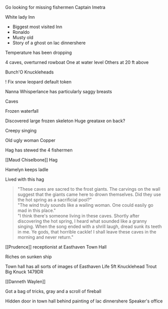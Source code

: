 Go looking for missing fishermen
Captain Imetra

White lady Inn
- Biggest most visited Inn
- Ronaldo
- Musty old
- Story of a ghost on lac dinnershere

Temperature has been dropping

4 caves, overturned rowboat
One at water level
Others at 20 ft above

Bunch'O Knuckleheads


! Fix snow leopard default token

Nanna Whisperlance has particularly saggy breasts

Caves

Frozen waterfall


Discovered large frozen skeleton
Huge greataxe on back?


Creepy singing

Old ugly woman 
Copper

Hag has stewed the 4 fishermen

[[Maud Chiselbone]]
Hag

Hamelyn keeps ladle

Lived with this hag

> "These caves are sacred to the frost giants. The carvings on the wall suggest that the giants came here to drown themselves. Did they use the hot spring as a sacrificial pool?"  
"The wind truly sounds like a wailing woman. One could easily go mad in this place."  
"I think there's someone living in these caves. Shortly after discovering the hot spring, I heard what sounded like a granny singing. When the song ended with a shrill laugh, dread sunk its teeth in me. Ye gods, that horrible cackle! I shall leave these caves in the morning and never return."


[[Prudence]] receptionist at Easthaven Town Hall

Riches on sunken ship 

Town hall has all sorts of images of Easthaven Life
5ft Knucklehead Trout
Big Knuck 1479DR

[[Danneth Waylen]]

Got a bag of tricks, gray and a scroll of fireball

Hidden door in town hall behind painting of lac dinnershere
Speaker's office



